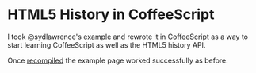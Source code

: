 # HTML5 History in CoffeeScript #

I took @sydlawrence's [example](https://github.com/philnash/HTML5-History/blob/coffeescript/history.js) and rewrote it in [CoffeeScript](https://github.com/philnash/HTML5-History/blob/coffeescript/coffee/history.coffee) as a way to start learning CoffeeScript as well as the HTML5 history API.

Once [recompiled](https://github.com/philnash/HTML5-History/blob/coffeescript/coffee/history.js) the example page worked successfully as before.